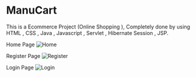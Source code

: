 # ManuCart
This is a Ecommerce Project (Online Shopping ), Completely done by using HTML , CSS , Java  , Javascript  , Servlet , Hibernate  Session , JSP. 

Home Page
![Home](https://user-images.githubusercontent.com/104019020/171615757-3f7fc74a-7898-41f0-b5b8-d1199784be02.png)

Register Page
![Register](https://user-images.githubusercontent.com/104019020/171615837-299b5b54-53e7-4270-bfb5-f35ac7ea4f83.png)

Login Page
![Login](https://user-images.githubusercontent.com/104019020/171615906-35db9be5-dbfc-446c-82f7-0a653dc439a7.png)

